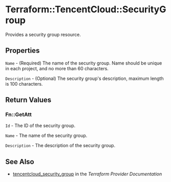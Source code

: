 # Terraform::TencentCloud::SecurityGroup

Provides a security group resource.

## Properties

`Name` - (Required) The name of the security group. Name should be unique in each project, and no more than 60 characters.

`Description` - (Optional) The security group's description, maximum length is 100 characters.


## Return Values

### Fn::GetAtt

`Id` - The ID of the security group.

`Name` - The name of the security group.

`Description` - The description of the security group.

## See Also

* [tencentcloud_security_group](https://www.terraform.io/docs/providers/tencentcloud/r/security_group.html) in the _Terraform Provider Documentation_